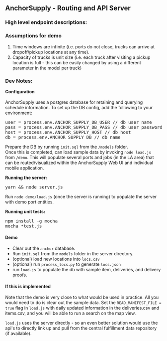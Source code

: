 
AnchorSupply - Routing and API Server
---

### High level endpoint descriptions:

### Assumptions for demo
<ol>
<li>Time windows are infinite (i.e. ports do not close, trucks can arrive at dropoff/pickup locations at any time).</li>
<li>Capacity of trucks is unit size (i.e. each truck after visiting a pickup location is full - this can be easily changed by using a different parameter in the model per truck)</li>
</ol>

### Dev Notes:
<b>Configuration</b><br/><br/>
AnchorSupply uses a postgres database for retaining and querying schedule information. To set up the DB config, add the following to your environment:
<pre>
user = process.env.ANCHOR_SUPPLY_DB_USER // db user name
pass = process.env.ANCHOR_SUPPLY_DB_PASS // db user password
host = process.env.ANCHOR_SUPPLY_HOST // db host
db = process.env.ANCHOR_SUPPLY_DB // db name
</pre>

Prepare the DB by running `init.sql` from the `/models` folder.<br/>
Once this is completed, can load sample data by invoking `node load.js` from `/demo`. This will populate several ports and jobs (in the LA area) that can be routed/visualized within the AnchorSupply Web UI and individual mobile application.

<b>Running the server:</b>
<pre>
yarn && node server.js
</pre>

Run `node demo/load.js` (once the server is running) to populate the server with demo port entities.

<b>Running unit tests:</b>
<pre>
npm install -g mocha
mocha *test.js
</pre>

#### Demo

* Clear out the `anchor` database.
* Run `init.sql` from the `models` folder in the server directory.
* (optional) load new locations into `locs.csv`
* (optional) run `process_locs.py` to generate `locs.json`
* run `load.js` to populate the db with sample item, deliveries, and delivery proofs.

#### If this is implemented

Note that the demo is very close to what would be used in practice. All you would need to do is clear out the sample data. Set the `READ_MANIFEST_FILE = true` flag in `load.js` with daily updated information in the deliveries.csv and items.csv, and you will be able to run a search on the map view.

`load.js` uses the server directly - so an even better solution would use the api's to directly link up and pull from the central fulfillment data repository (if available).


